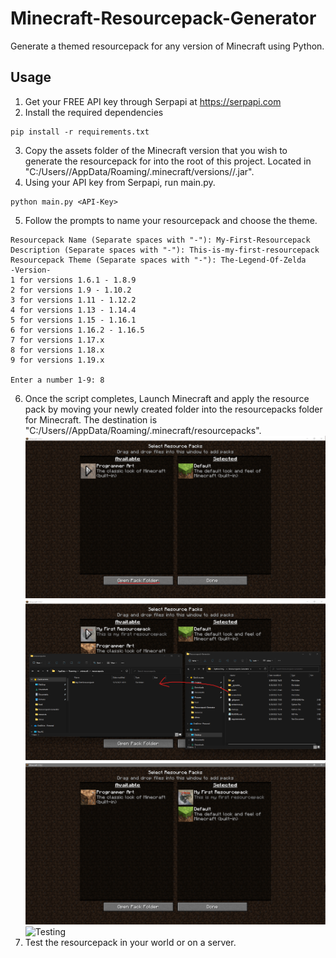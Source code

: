 # Minecraft-Resourcepack-Generator
Generate a themed resourcepack for any version of Minecraft using Python. 

## Usage
1. Get your FREE API key through Serpapi at https://serpapi.com
2. Install the required dependencies
```
pip install -r requirements.txt
```
3. Copy the assets folder of the Minecraft version that you wish to generate the resourcepack for into the root of this project. Located in "C:/Users/<username>/AppData/Roaming/.minecraft/versions/<version>/<version>.jar".
4. Using your API key from Serpapi, run main.py.
```
python main.py <API-Key>
```
5. Follow the prompts to name your resourcepack and choose the theme.
```
Resourcepack Name (Separate spaces with "-"): My-First-Resourcepack
Description (Separate spaces with "-"): This-is-my-first-resourcepack
Resourcepack Theme (Separate spaces with "-"): The-Legend-Of-Zelda
-Version-
1 for versions 1.6.1 - 1.8.9
2 for versions 1.9 - 1.10.2
3 for versions 1.11 - 1.12.2
4 for versions 1.13 - 1.14.4
5 for versions 1.15 - 1.16.1
6 for versions 1.16.2 - 1.16.5
7 for versions 1.17.x
8 for versions 1.18.x
9 for versions 1.19.x

Enter a number 1-9: 8
```

6. Once the script completes, Launch Minecraft and apply the resource pack by moving your newly created folder into the resourcepacks folder for Minecraft. The destination is "C:/Users/<username>/AppData/Roaming/.minecraft/resourcepacks".
![Resourcepacks](/screenshots/minecraft1.png?raw=true "Resourcepacks")
![Folder Destination](/screenshots/minecraft2.png?raw=true "Folder Destination")
![Outcome](/screenshots/minecraft3.png?raw=true "Outcome")
![Testing](/screenshots/minecraft4.png?raw=true "Testing")
8. Test the resourcepack in your world or on a server.
